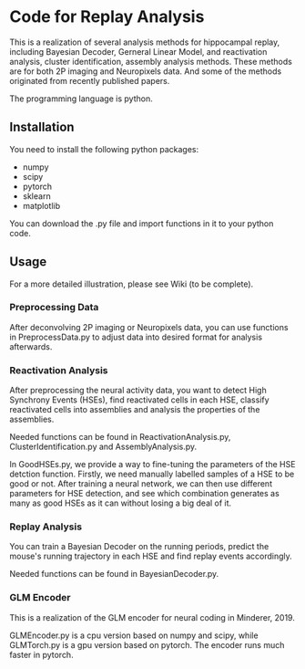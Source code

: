 # Code for Replay Analysis
This is a realization of several analysis methods for hippocampal replay, including Bayesian Decoder, Gerneral Linear Model, and reactivation analysis, cluster identification, assembly analysis methods. These methods are for both 2P imaging and Neuropixels data. And some of the methods originated from recently published papers.

The programming language is python.

## Installation
You need to install the following python packages:
* numpy
* scipy
* pytorch
* sklearn
* matplotlib

You can download the .py file and import functions in it to your python code.

## Usage
For a more detailed illustration, please see Wiki (to be complete). 

### Preprocessing Data
After deconvolving 2P imaging or Neuropixels data, you can use functions in PreprocessData.py to adjust data into desired format for analysis afterwards.

### Reactivation Analysis
After preprocessing the neural activity data, you want to detect High Synchrony Events (HSEs), find reactivated cells in each HSE, classify reactivated cells into assemblies and analysis the properties of the assemblies. 

Needed functions can be found in ReactivationAnalysis.py, ClusterIdentification.py and AssemblyAnalysis.py.

In GoodHSEs.py, we provide a way to fine-tuning the parameters of the HSE detction function. Firstly, we need manually labelled samples of a HSE to be good or not. After training a neural network, we can then use different parameters for HSE detection, and see which combination generates as many as good HSEs as it can without losing a big deal of it.

### Replay Analysis
You can train a Bayesian Decoder on the running periods, predict the mouse's running trajectory in each HSE and find replay events accordingly. 

Needed functions can be found in BayesianDecoder.py.

### GLM Encoder
This is a realization of the GLM encoder for neural coding in Minderer, 2019.

GLMEncoder.py is a cpu version based on numpy and scipy, while GLMTorch.py is a gpu version based on pytorch. The encoder runs much faster in pytorch.
